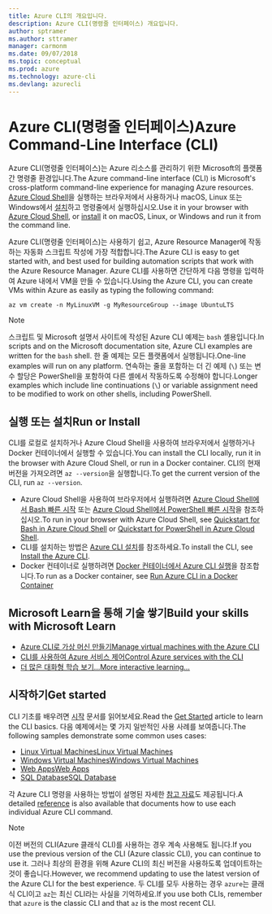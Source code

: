 ```yaml
---
title: Azure CLI의 개요입니다.
description: Azure CLI(명령줄 인터페이스) 개요입니다.
author: sptramer
ms.author: sttramer
manager: carmonm
ms.date: 09/07/2018
ms.topic: conceptual
ms.prod: azure
ms.technology: azure-cli
ms.devlang: azurecli
---
```


# <a name="azure-command-line-interface-cli"></a><span data-ttu-id="bccfc-103">Azure CLI(명령줄 인터페이스)</span><span class="sxs-lookup"><span data-stu-id="bccfc-103">Azure Command-Line Interface (CLI)</span></span>

<span data-ttu-id="bccfc-104">Azure CLI(명령줄 인터페이스)는 Azure 리소스를 관리하기 위한 Microsoft의 플랫폼 간 명령줄 환경입니다.</span><span class="sxs-lookup"><span data-stu-id="bccfc-104">The Azure command-line interface (CLI) is Microsoft's cross-platform command-line experience for managing Azure resources.</span></span>
<span data-ttu-id="bccfc-105">[Azure Cloud Shell](/azure/cloud-shell/overview)을 실행하는 브라우저에서 사용하거나 macOS, Linux 또는 Windows에서 [설치](install-azure-cli.md)하고 명령줄에서 실행하십시오.</span><span class="sxs-lookup"><span data-stu-id="bccfc-105">Use it in your browser with [Azure Cloud Shell](/azure/cloud-shell/overview), or [install](install-azure-cli.md) it on macOS, Linux, or Windows and run it from the command line.</span></span>

<span data-ttu-id="bccfc-106">Azure CLI(명령줄 인터페이스)는 사용하기 쉽고, Azure Resource Manager에 작동하는 자동화 스크립트 작성에 가장 적합합니다.</span><span class="sxs-lookup"><span data-stu-id="bccfc-106">The Azure CLI is easy to get started with, and best used for building automation scripts that work with the Azure Resource Manager.</span></span>
<span data-ttu-id="bccfc-107">Azure CLI를 사용하면 간단하게 다음 명령을 입력하여 Azure 내에서 VM을 만들 수 있습니다.</span><span class="sxs-lookup"><span data-stu-id="bccfc-107">Using the Azure CLI, you can create VMs within Azure as easily as typing the following command:</span></span>

```azurecli-interactive
az vm create -n MyLinuxVM -g MyResourceGroup --image UbuntuLTS
```

> [!NOTE]
>
> <span data-ttu-id="bccfc-108">스크립트 및 Microsoft 설명서 사이트에 작성된 Azure CLI 예제는 `bash` 셸용입니다.</span><span class="sxs-lookup"><span data-stu-id="bccfc-108">In scripts and on the Microsoft documentation site, Azure CLI examples are written for the `bash` shell.</span></span> <span data-ttu-id="bccfc-109">한 줄 예제는 모든 플랫폼에서 실행됩니다.</span><span class="sxs-lookup"><span data-stu-id="bccfc-109">One-line examples will run on any platform.</span></span> <span data-ttu-id="bccfc-110">연속하는 줄을 포함하는 더 긴 예제 (`\`) 또는 변수 할당은 PowerShell을 포함하여 다른 셸에서 작동하도록 수정해야 합니다.</span><span class="sxs-lookup"><span data-stu-id="bccfc-110">Longer examples which include line continuations (`\`) or variable assignment need to be modified to work on other shells, including PowerShell.</span></span>

## <a name="run-or-install"></a><span data-ttu-id="bccfc-111">실행 또는 설치</span><span class="sxs-lookup"><span data-stu-id="bccfc-111">Run or Install</span></span>

<span data-ttu-id="bccfc-112">CLI를 로컬로 설치하거나 Azure Cloud Shell을 사용하여 브라우저에서 실행하거나 Docker 컨테이너에서 실행할 수 있습니다.</span><span class="sxs-lookup"><span data-stu-id="bccfc-112">You can install the CLI locally, run it in the browser with Azure Cloud Shell, or run in a Docker container.</span></span> <span data-ttu-id="bccfc-113">CLI의 현재 버전을 가져오려면 `az --version`을 실행합니다.</span><span class="sxs-lookup"><span data-stu-id="bccfc-113">To get the current version of the CLI, run `az --version`.</span></span>

* <span data-ttu-id="bccfc-114">Azure Cloud Shell을 사용하여 브라우저에서 실행하려면 [Azure Cloud Shell에서 Bash 빠른 시작](/azure/cloud-shell/quickstart) 또는 [Azure Cloud Shell에서 PowerShell 빠른 시작](/azure/cloud-shell/quickstart-powershell)을 참조하십시오.</span><span class="sxs-lookup"><span data-stu-id="bccfc-114">To run in your browser with Azure Cloud Shell, see [Quickstart for Bash in Azure Cloud Shell](/azure/cloud-shell/quickstart) or [Quickstart for PowerShell in Azure Cloud Shell](/azure/cloud-shell/quickstart-powershell).</span></span>
* <span data-ttu-id="bccfc-115">CLI를 설치하는 방법은 [Azure CLI 설치](install-azure-cli.md)를 참조하세요.</span><span class="sxs-lookup"><span data-stu-id="bccfc-115">To install the CLI, see [Install the Azure CLI](install-azure-cli.md).</span></span>
* <span data-ttu-id="bccfc-116">Docker 컨테이너로 실행하려면 [Docker 컨테이너에서 Azure CLI 실행](run-azure-cli-docker.md)을 참조합니다.</span><span class="sxs-lookup"><span data-stu-id="bccfc-116">To run as a Docker container, see [Run Azure CLI in a Docker Container](run-azure-cli-docker.md)</span></span>

## <a name="build-your-skills-with-microsoft-learn"></a><span data-ttu-id="bccfc-117">Microsoft Learn을 통해 기술 쌓기</span><span class="sxs-lookup"><span data-stu-id="bccfc-117">Build your skills with Microsoft Learn</span></span>

- [<span data-ttu-id="bccfc-118">Azure CLI로 가상 머신 만들기</span><span class="sxs-lookup"><span data-stu-id="bccfc-118">Manage virtual machines with the Azure CLI</span></span>](/learn/modules/manage-virtual-machines-with-azure-cli/)
- [<span data-ttu-id="bccfc-119">CLI를 사용하여 Azure 서비스 제어</span><span class="sxs-lookup"><span data-stu-id="bccfc-119">Control Azure services with the CLI</span></span>](/learn/modules/control-azure-services-with-cli/)
- [<span data-ttu-id="bccfc-120">더 많은 대화형 학습 보기...</span><span class="sxs-lookup"><span data-stu-id="bccfc-120">More interactive learning...</span></span>](/learn/browse/?products=azure-clis)

## <a name="get-started"></a><span data-ttu-id="bccfc-121">시작하기</span><span class="sxs-lookup"><span data-stu-id="bccfc-121">Get started</span></span>

<span data-ttu-id="bccfc-122">CLI 기초를 배우려면 [시작](get-started-with-azure-cli.md) 문서를 읽어보세요.</span><span class="sxs-lookup"><span data-stu-id="bccfc-122">Read the [Get Started](get-started-with-azure-cli.md) article to learn the CLI basics.</span></span> <span data-ttu-id="bccfc-123">다음 예제에서는 몇 가지 일반적인 사용 사례를 보여줍니다.</span><span class="sxs-lookup"><span data-stu-id="bccfc-123">The following samples demonstrate some common uses cases:</span></span>

- [<span data-ttu-id="bccfc-124">Linux Virtual Machines</span><span class="sxs-lookup"><span data-stu-id="bccfc-124">Linux Virtual Machines</span></span>](/azure/virtual-machines/virtual-machines-linux-cli-samples?toc=%2fcli%2fazure%2ftoc.json&bc=%2fcli%2fazure%2fbreadcrumb%2ftoc.json)
- [<span data-ttu-id="bccfc-125">Windows Virtual Machines</span><span class="sxs-lookup"><span data-stu-id="bccfc-125">Windows Virtual Machines</span></span>](/azure/virtual-machines/virtual-machines-windows-cli-samples?toc=%2fcli%2fazure%2ftoc.json&bc=%2fcli%2fazure%2fbreadcrumb%2ftoc.json)
- [<span data-ttu-id="bccfc-126">Web Apps</span><span class="sxs-lookup"><span data-stu-id="bccfc-126">Web Apps</span></span>](/azure/app-service-web/app-service-cli-samples?toc=%2fcli%2fazure%2ftoc.json&bc=%2fcli%2fazure%2fbreadcrumb%2ftoc.json)
- [<span data-ttu-id="bccfc-127">SQL Database</span><span class="sxs-lookup"><span data-stu-id="bccfc-127">SQL Database</span></span>](/azure/sql-database/sql-database-cli-samples?toc=%2fcli%2fazure%2ftoc.json&bc=%2fcli%2fazure%2fbreadcrumb%2ftoc.json)

<span data-ttu-id="bccfc-128">각 Azure CLI 명령을 사용하는 방법이 설명된 자세한 [참고 자료](/cli/azure/reference-index)도 제공됩니다.</span><span class="sxs-lookup"><span data-stu-id="bccfc-128">A detailed [reference](/cli/azure/reference-index) is also available that documents how to use each individual Azure CLI command.</span></span>

> [!NOTE]
> <span data-ttu-id="bccfc-129">이전 버전의 CLI(Azure 클래식 CLI)를 사용하는 경우 계속 사용해도 됩니다.</span><span class="sxs-lookup"><span data-stu-id="bccfc-129">If you use the previous version of the CLI (Azure classic CLI), you can continue to use it.</span></span>
> <span data-ttu-id="bccfc-130">그러나 최상의 환경을 위해 Azure CLI의 최신 버전을 사용하도록 업데이트하는 것이 좋습니다.</span><span class="sxs-lookup"><span data-stu-id="bccfc-130">However, we recommend updating to use the latest version of the Azure CLI for the best experience.</span></span>
> <span data-ttu-id="bccfc-131">두 CLI를 모두 사용하는 경우 `azure`는 클래식 CLI이고 `az`는 최신 CLI라는 사실을 기억하세요.</span><span class="sxs-lookup"><span data-stu-id="bccfc-131">If you use both CLIs, remember that `azure` is the classic CLI and that `az` is the most recent CLI.</span></span>
